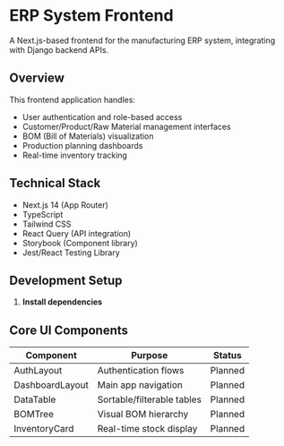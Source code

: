 # ERP System Frontend

A Next.js-based frontend for the manufacturing ERP system, integrating with Django backend APIs.

## Overview

This frontend application handles:

- User authentication and role-based access
- Customer/Product/Raw Material management interfaces
- BOM (Bill of Materials) visualization
- Production planning dashboards
- Real-time inventory tracking

## Technical Stack

- Next.js 14 (App Router)
- TypeScript
- Tailwind CSS
- React Query (API integration)
- Storybook (Component library)
- Jest/React Testing Library

## Development Setup

1. **Install dependencies**

## Core UI Components

| Component       | Purpose                    | Status  |
| --------------- | -------------------------- | ------- |
| AuthLayout      | Authentication flows       | Planned |
| DashboardLayout | Main app navigation        | Planned |
| DataTable       | Sortable/filterable tables | Planned |
| BOMTree         | Visual BOM hierarchy       | Planned |
| InventoryCard   | Real-time stock display    | Planned |
